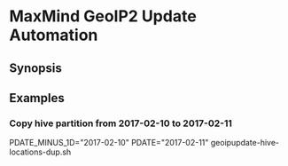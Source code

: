 # MaxMind GeoIP2 Update Automation

## Synopsis

## Examples

### Copy hive partition from 2017-02-10 to 2017-02-11

PDATE_MINUS_1D="2017-02-10" PDATE="2017-02-11" geoipupdate-hive-locations-dup.sh

